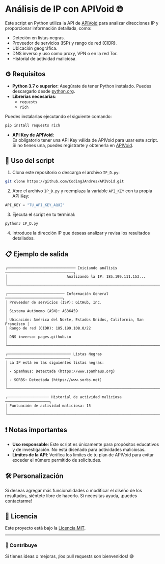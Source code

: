 
# Análisis de IP con APIVoid 🌐

Este script en Python utiliza la API de [APIVoid](https://www.apivoid.com/) para analizar direcciones IP y proporcionar información detallada, como:
- Deteción en listas negras.
- Proveedor de servicios (ISP) y rango de red (CIDR).
- Ubicación geográfica.
- DNS inverso y uso como proxy, VPN o en la red Tor.
- Historial de actividad maliciosa.

## ⚙️ Requisitos

- **Python 3.7 o superior**: Asegúrate de tener Python instalado. Puedes descargarlo desde [python.org](https://www.python.org/).
- **Librerías necesarias**:
  - `requests`
  - `rich`

Puedes instalarlas ejecutando el siguiente comando:
```bash
pip install requests rich
```

- **API Key de APIVoid**:  
  Es obligatorio tener una API Key válida de APIVoid para usar este script. Si no tienes una, puedes registrarte y obtenerla en [APIVoid](https://www.apivoid.com/).

## 🚀 Uso del script

1. Clona este repositorio o descarga el archivo `IP_D.py`:
```bash
git clone https://github.com/CodingJAndres/APIVoid.git
```

2. Abre el archivo `IP_D.py` y reemplaza la variable `API_KEY` con tu propia API Key:
```python
API_KEY = "TU_API_KEY_AQUÍ"
```

3. Ejecuta el script en tu terminal:
```bash
python3 IP_D.py
```

4. Introduce la dirección IP que deseas analizar y revisa los resultados detallados.

## 📋 Ejemplo de salida

```plaintext
╭─────────────────────────────── Iniciando análisis ───────────────────────────────╮
│                           Analizando la IP: 185.199.111.153...                   │
╰──────────────────────────────────────────────────────────────────────────────────╯

╭────────────────────────── Información General ──────────────────────────╮
│ Proveedor de servicios (ISP): GitHub, Inc.                             │
│ Sistema Autónomo (ASN): AS36459                                        │
│ Ubicación: América del Norte, Estados Unidos, California, San Francisco │
│ Rango de red (CIDR): 185.199.108.0/22                                  │
│ DNS inverso: pages.github.io                                           │
╰────────────────────────────────────────────────────────────────────────╯

╭───────────────────────────── Listas Negras ─────────────────────────────╮
│ La IP está en las siguientes listas negras:                            │
│ - Spamhaus: Detectada (https://www.spamhaus.org)                       │
│ - SORBS: Detectada (https://www.sorbs.net)                             │
╰────────────────────────────────────────────────────────────────────────╯

╭─────────────────── Historial de actividad maliciosa ────────────────────╮
│ Puntuación de actividad maliciosa: 15                                  │
╰────────────────────────────────────────────────────────────────────────╯
```

## ❗ Notas importantes

- **Uso responsable**: Este script es únicamente para propósitos educativos y de investigación. No está diseñado para actividades maliciosas.
- **Límites de la API**: Verifica los límites de tu plan de APIVoid para evitar exceder el número permitido de solicitudes.

## 🛠️ Personalización

Si deseas agregar más funcionalidades o modificar el diseño de los resultados, siéntete libre de hacerlo. Si necesitas ayuda, ¡puedes contactarme!

## 📜 Licencia

Este proyecto está bajo la [Licencia MIT](LICENSE).

---

### 🌟 Contribuye

Si tienes ideas o mejoras, ¡los pull requests son bienvenidos! 😄
